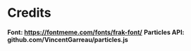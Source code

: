 # Credits
**Font: https://fontmeme.com/fonts/frak-font/**
**Particles API: github.com/VincentGarreau/particles.js**
